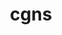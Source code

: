 ---
title: "cgns"
layout: cache
categories: [package, develop]
meta: {"versions": ["4.5.0"], "compilers": ["gcc@=11.1.0", "gcc@=11.4.0", "msvc@=19.39.33523", "oneapi@=2024.2.1"], "oss": ["ubuntu20.04", "ubuntu22.04", "windows10.0.20348"], "platforms": ["linux", "windows"], "targets": ["x86_64", "x86_64_v3"], "stacks": ["data-vis-sdk", "e4s", "e4s-oneapi", "root", "windows-vis"], "num_specs": 32, "num_specs_by_stack": {"data-vis-sdk": 6, "root": 32, "e4s": 18, "e4s-oneapi": 5, "windows-vis": 3}}
spec_details: [{"hash": "6hfxgfc5e37hlo4ahbqcuhdks2gogk6v", "compiler": "gcc@=11.1.0", "versions": ["4.5.0"], "os": "ubuntu20.04", "platform": "linux", "target": "x86_64_v3", "variants": ["~base_scope", "build_system=cmake", "build_type=Release", "~fortran", "generator=make", "+hdf5", "~int64", "~ipo", "~legacy", "~mem_debug", "+mpi", "~pic", "+scoping", "+shared", "~static", "~testing", "~tools"], "stacks": ["data-vis-sdk", "root"], "size": "-", "tarball": "https://binaries.spack.io/develop/build_cache/linux-ubuntu20.04-x86_64_v3/gcc-11.1.0/cgns-4.5.0/linux-ubuntu20.04-x86_64_v3-gcc-11.1.0-cgns-4.5.0-6hfxgfc5e37hlo4ahbqcuhdks2gogk6v.spack"}, {"hash": "ektdd4sn4ygnnh3mr5mlyuyzdgn6ckb6", "compiler": "gcc@=11.1.0", "versions": ["4.5.0"], "os": "ubuntu20.04", "platform": "linux", "target": "x86_64_v3", "variants": ["~base_scope", "build_system=cmake", "build_type=Release", "~fortran", "generator=make", "+hdf5", "~int64", "~ipo", "~legacy", "~mem_debug", "+mpi", "~pic", "+scoping", "+shared", "~static", "~testing", "~tools"], "stacks": ["data-vis-sdk", "root"], "size": "-", "tarball": "https://binaries.spack.io/develop/build_cache/linux-ubuntu20.04-x86_64_v3/gcc-11.1.0/cgns-4.5.0/linux-ubuntu20.04-x86_64_v3-gcc-11.1.0-cgns-4.5.0-ektdd4sn4ygnnh3mr5mlyuyzdgn6ckb6.spack"}, {"hash": "i5aobqzhdzwpipk5q4x4akiwqwrol67d", "compiler": "gcc@=11.1.0", "versions": ["4.5.0"], "os": "ubuntu20.04", "platform": "linux", "target": "x86_64_v3", "variants": ["~base_scope", "build_system=cmake", "build_type=Release", "~fortran", "generator=make", "+hdf5", "~int64", "~ipo", "~legacy", "~mem_debug", "+mpi", "~pic", "+scoping", "+shared", "~static", "~testing", "~tools"], "stacks": ["data-vis-sdk", "root"], "size": "-", "tarball": "https://binaries.spack.io/develop/build_cache/linux-ubuntu20.04-x86_64_v3/gcc-11.1.0/cgns-4.5.0/linux-ubuntu20.04-x86_64_v3-gcc-11.1.0-cgns-4.5.0-i5aobqzhdzwpipk5q4x4akiwqwrol67d.spack"}, {"hash": "jqe266fmx2t7nyq5tfdri6v7pkmy3cnu", "compiler": "gcc@=11.1.0", "versions": ["4.5.0"], "os": "ubuntu20.04", "platform": "linux", "target": "x86_64_v3", "variants": ["~base_scope", "build_system=cmake", "build_type=Release", "~fortran", "generator=make", "+hdf5", "~int64", "~ipo", "~legacy", "~mem_debug", "+mpi", "~pic", "+scoping", "+shared", "~static", "~testing", "~tools"], "stacks": ["data-vis-sdk", "root"], "size": "-", "tarball": "https://binaries.spack.io/develop/build_cache/linux-ubuntu20.04-x86_64_v3/gcc-11.1.0/cgns-4.5.0/linux-ubuntu20.04-x86_64_v3-gcc-11.1.0-cgns-4.5.0-jqe266fmx2t7nyq5tfdri6v7pkmy3cnu.spack"}, {"hash": "obbrbmhuh3mway43mqnl5u4iafrbxuyr", "compiler": "gcc@=11.1.0", "versions": ["4.5.0"], "os": "ubuntu20.04", "platform": "linux", "target": "x86_64_v3", "variants": ["~base_scope", "build_system=cmake", "build_type=Release", "~fortran", "generator=make", "+hdf5", "~int64", "~ipo", "~legacy", "~mem_debug", "+mpi", "~pic", "+scoping", "+shared", "~static", "~testing", "~tools"], "stacks": ["data-vis-sdk", "root"], "size": "-", "tarball": "https://binaries.spack.io/develop/build_cache/linux-ubuntu20.04-x86_64_v3/gcc-11.1.0/cgns-4.5.0/linux-ubuntu20.04-x86_64_v3-gcc-11.1.0-cgns-4.5.0-obbrbmhuh3mway43mqnl5u4iafrbxuyr.spack"}, {"hash": "oxtie4kmsvskwkz2gnlad5lbsf4ikatp", "compiler": "gcc@=11.1.0", "versions": ["4.5.0"], "os": "ubuntu20.04", "platform": "linux", "target": "x86_64_v3", "variants": ["~base_scope", "build_system=cmake", "build_type=Release", "~fortran", "generator=make", "+hdf5", "~int64", "~ipo", "~legacy", "~mem_debug", "+mpi", "~pic", "+scoping", "+shared", "~static", "~testing", "~tools"], "stacks": ["data-vis-sdk", "root"], "size": "-", "tarball": "https://binaries.spack.io/develop/build_cache/linux-ubuntu20.04-x86_64_v3/gcc-11.1.0/cgns-4.5.0/linux-ubuntu20.04-x86_64_v3-gcc-11.1.0-cgns-4.5.0-oxtie4kmsvskwkz2gnlad5lbsf4ikatp.spack"}, {"hash": "2ioctj3owcbvlyxjxurrhqc55edztopm", "compiler": "gcc@=11.4.0", "versions": ["4.5.0"], "os": "ubuntu22.04", "platform": "linux", "target": "x86_64_v3", "variants": ["~base_scope", "build_system=cmake", "build_type=Release", "~fortran", "generator=make", "+hdf5", "~int64", "~ipo", "~legacy", "~mem_debug", "+mpi", "~pic", "+scoping", "+shared", "~static", "~testing", "~tools"], "stacks": ["root", "e4s"], "size": "-", "tarball": "https://binaries.spack.io/develop/build_cache/linux-ubuntu22.04-x86_64_v3/gcc-11.4.0/cgns-4.5.0/linux-ubuntu22.04-x86_64_v3-gcc-11.4.0-cgns-4.5.0-2ioctj3owcbvlyxjxurrhqc55edztopm.spack"}, {"hash": "4wourlrzgoftskoo5b5hevycpydkyt3m", "compiler": "gcc@=11.4.0", "versions": ["4.5.0"], "os": "ubuntu22.04", "platform": "linux", "target": "x86_64_v3", "variants": ["~base_scope", "build_system=cmake", "build_type=Release", "~fortran", "generator=make", "+hdf5", "~int64", "~ipo", "~legacy", "~mem_debug", "+mpi", "~pic", "+scoping", "+shared", "~static", "~testing", "~tools"], "stacks": ["root", "e4s"], "size": "-", "tarball": "https://binaries.spack.io/develop/build_cache/linux-ubuntu22.04-x86_64_v3/gcc-11.4.0/cgns-4.5.0/linux-ubuntu22.04-x86_64_v3-gcc-11.4.0-cgns-4.5.0-4wourlrzgoftskoo5b5hevycpydkyt3m.spack"}, {"hash": "5uhrayycuznetdlducvle3ibowmqsgk7", "compiler": "gcc@=11.4.0", "versions": ["4.5.0"], "os": "ubuntu22.04", "platform": "linux", "target": "x86_64_v3", "variants": ["~base_scope", "build_system=cmake", "build_type=Release", "~fortran", "generator=make", "+hdf5", "~int64", "~ipo", "~legacy", "~mem_debug", "+mpi", "~pic", "+scoping", "+shared", "~static", "~testing", "~tools"], "stacks": ["root", "e4s"], "size": "-", "tarball": "https://binaries.spack.io/develop/build_cache/linux-ubuntu22.04-x86_64_v3/gcc-11.4.0/cgns-4.5.0/linux-ubuntu22.04-x86_64_v3-gcc-11.4.0-cgns-4.5.0-5uhrayycuznetdlducvle3ibowmqsgk7.spack"}, {"hash": "5uvfbtbqrphzgur3t3s55rjsnqox7cgv", "compiler": "gcc@=11.4.0", "versions": ["4.5.0"], "os": "ubuntu22.04", "platform": "linux", "target": "x86_64_v3", "variants": ["~base_scope", "build_system=cmake", "build_type=Release", "~fortran", "generator=make", "+hdf5", "~int64", "~ipo", "~legacy", "~mem_debug", "+mpi", "~pic", "+scoping", "+shared", "~static", "~testing", "~tools"], "stacks": ["root", "e4s"], "size": "-", "tarball": "https://binaries.spack.io/develop/build_cache/linux-ubuntu22.04-x86_64_v3/gcc-11.4.0/cgns-4.5.0/linux-ubuntu22.04-x86_64_v3-gcc-11.4.0-cgns-4.5.0-5uvfbtbqrphzgur3t3s55rjsnqox7cgv.spack"}, {"hash": "7bkbzqs2epwun2n4vjc3rzk74yig2k6y", "compiler": "gcc@=11.4.0", "versions": ["4.5.0"], "os": "ubuntu22.04", "platform": "linux", "target": "x86_64_v3", "variants": ["~base_scope", "build_system=cmake", "build_type=Release", "~fortran", "generator=make", "+hdf5", "~int64", "~ipo", "~legacy", "~mem_debug", "+mpi", "~pic", "+scoping", "+shared", "~static", "~testing", "~tools"], "stacks": ["root", "e4s"], "size": "-", "tarball": "https://binaries.spack.io/develop/build_cache/linux-ubuntu22.04-x86_64_v3/gcc-11.4.0/cgns-4.5.0/linux-ubuntu22.04-x86_64_v3-gcc-11.4.0-cgns-4.5.0-7bkbzqs2epwun2n4vjc3rzk74yig2k6y.spack"}, {"hash": "7ygro2hx23ayuqb66sjtwbye3rywudgt", "compiler": "gcc@=11.4.0", "versions": ["4.5.0"], "os": "ubuntu22.04", "platform": "linux", "target": "x86_64_v3", "variants": ["~base_scope", "build_system=cmake", "build_type=Release", "~fortran", "generator=make", "+hdf5", "~int64", "~ipo", "~legacy", "~mem_debug", "+mpi", "~pic", "+scoping", "+shared", "~static", "~testing", "~tools"], "stacks": ["root", "e4s"], "size": "-", "tarball": "https://binaries.spack.io/develop/build_cache/linux-ubuntu22.04-x86_64_v3/gcc-11.4.0/cgns-4.5.0/linux-ubuntu22.04-x86_64_v3-gcc-11.4.0-cgns-4.5.0-7ygro2hx23ayuqb66sjtwbye3rywudgt.spack"}, {"hash": "btssbo3puth2i2cgtueorum5fnu56srw", "compiler": "gcc@=11.4.0", "versions": ["4.5.0"], "os": "ubuntu22.04", "platform": "linux", "target": "x86_64_v3", "variants": ["~base_scope", "build_system=cmake", "build_type=Release", "~fortran", "generator=make", "+hdf5", "~int64", "~ipo", "~legacy", "~mem_debug", "+mpi", "~pic", "+scoping", "+shared", "~static", "~testing", "~tools"], "stacks": ["root", "e4s"], "size": "-", "tarball": "https://binaries.spack.io/develop/build_cache/linux-ubuntu22.04-x86_64_v3/gcc-11.4.0/cgns-4.5.0/linux-ubuntu22.04-x86_64_v3-gcc-11.4.0-cgns-4.5.0-btssbo3puth2i2cgtueorum5fnu56srw.spack"}, {"hash": "dhtkfs2fqkb4vqqbrgbfkmo4qp6au6vz", "compiler": "gcc@=11.4.0", "versions": ["4.5.0"], "os": "ubuntu22.04", "platform": "linux", "target": "x86_64_v3", "variants": ["~base_scope", "build_system=cmake", "build_type=Release", "~fortran", "generator=make", "+hdf5", "~int64", "~ipo", "~legacy", "~mem_debug", "+mpi", "~pic", "+scoping", "+shared", "~static", "~testing", "~tools"], "stacks": ["root", "e4s"], "size": "-", "tarball": "https://binaries.spack.io/develop/build_cache/linux-ubuntu22.04-x86_64_v3/gcc-11.4.0/cgns-4.5.0/linux-ubuntu22.04-x86_64_v3-gcc-11.4.0-cgns-4.5.0-dhtkfs2fqkb4vqqbrgbfkmo4qp6au6vz.spack"}, {"hash": "dmnb7wqtdfu5nvy3htripba2f5u3sppu", "compiler": "gcc@=11.4.0", "versions": ["4.5.0"], "os": "ubuntu22.04", "platform": "linux", "target": "x86_64_v3", "variants": ["~base_scope", "build_system=cmake", "build_type=Release", "~fortran", "generator=make", "+hdf5", "~int64", "~ipo", "~legacy", "~mem_debug", "+mpi", "~pic", "+scoping", "+shared", "~static", "~testing", "~tools"], "stacks": ["root", "e4s"], "size": "-", "tarball": "https://binaries.spack.io/develop/build_cache/linux-ubuntu22.04-x86_64_v3/gcc-11.4.0/cgns-4.5.0/linux-ubuntu22.04-x86_64_v3-gcc-11.4.0-cgns-4.5.0-dmnb7wqtdfu5nvy3htripba2f5u3sppu.spack"}, {"hash": "fvbw4s3mynavcencskbinek5fr46dh3j", "compiler": "gcc@=11.4.0", "versions": ["4.5.0"], "os": "ubuntu22.04", "platform": "linux", "target": "x86_64_v3", "variants": ["~base_scope", "build_system=cmake", "build_type=Release", "~fortran", "generator=make", "+hdf5", "~int64", "~ipo", "~legacy", "~mem_debug", "+mpi", "~pic", "+scoping", "+shared", "~static", "~testing", "~tools"], "stacks": ["root", "e4s"], "size": "-", "tarball": "https://binaries.spack.io/develop/build_cache/linux-ubuntu22.04-x86_64_v3/gcc-11.4.0/cgns-4.5.0/linux-ubuntu22.04-x86_64_v3-gcc-11.4.0-cgns-4.5.0-fvbw4s3mynavcencskbinek5fr46dh3j.spack"}, {"hash": "gpesvpytnl5hzf33i27szsun26q7jjnw", "compiler": "gcc@=11.4.0", "versions": ["4.5.0"], "os": "ubuntu22.04", "platform": "linux", "target": "x86_64_v3", "variants": ["~base_scope", "build_system=cmake", "build_type=Release", "~fortran", "generator=make", "+hdf5", "~int64", "~ipo", "~legacy", "~mem_debug", "+mpi", "~pic", "+scoping", "+shared", "~static", "~testing", "~tools"], "stacks": ["root", "e4s"], "size": "-", "tarball": "https://binaries.spack.io/develop/build_cache/linux-ubuntu22.04-x86_64_v3/gcc-11.4.0/cgns-4.5.0/linux-ubuntu22.04-x86_64_v3-gcc-11.4.0-cgns-4.5.0-gpesvpytnl5hzf33i27szsun26q7jjnw.spack"}, {"hash": "lrxcijec4ycytv4cr7ytsx3vpmpdkexz", "compiler": "gcc@=11.4.0", "versions": ["4.5.0"], "os": "ubuntu22.04", "platform": "linux", "target": "x86_64_v3", "variants": ["~base_scope", "build_system=cmake", "build_type=Release", "~fortran", "generator=make", "+hdf5", "~int64", "~ipo", "~legacy", "~mem_debug", "+mpi", "~pic", "+scoping", "+shared", "~static", "~testing", "~tools"], "stacks": ["root", "e4s"], "size": "-", "tarball": "https://binaries.spack.io/develop/build_cache/linux-ubuntu22.04-x86_64_v3/gcc-11.4.0/cgns-4.5.0/linux-ubuntu22.04-x86_64_v3-gcc-11.4.0-cgns-4.5.0-lrxcijec4ycytv4cr7ytsx3vpmpdkexz.spack"}, {"hash": "m7z7wg6xk2q6bjdt2kmohrkrruy7fndw", "compiler": "gcc@=11.4.0", "versions": ["4.5.0"], "os": "ubuntu22.04", "platform": "linux", "target": "x86_64_v3", "variants": ["~base_scope", "build_system=cmake", "build_type=Release", "~fortran", "generator=make", "+hdf5", "~int64", "~ipo", "~legacy", "~mem_debug", "+mpi", "~pic", "+scoping", "+shared", "~static", "~testing", "~tools"], "stacks": ["root", "e4s"], "size": "-", "tarball": "https://binaries.spack.io/develop/build_cache/linux-ubuntu22.04-x86_64_v3/gcc-11.4.0/cgns-4.5.0/linux-ubuntu22.04-x86_64_v3-gcc-11.4.0-cgns-4.5.0-m7z7wg6xk2q6bjdt2kmohrkrruy7fndw.spack"}, {"hash": "mhedvsapem76ayx7wuadtuufztjorre4", "compiler": "gcc@=11.4.0", "versions": ["4.5.0"], "os": "ubuntu22.04", "platform": "linux", "target": "x86_64_v3", "variants": ["~base_scope", "build_system=cmake", "build_type=Release", "~fortran", "generator=make", "+hdf5", "~int64", "~ipo", "~legacy", "~mem_debug", "+mpi", "~pic", "+scoping", "+shared", "~static", "~testing", "~tools"], "stacks": ["root", "e4s"], "size": "-", "tarball": "https://binaries.spack.io/develop/build_cache/linux-ubuntu22.04-x86_64_v3/gcc-11.4.0/cgns-4.5.0/linux-ubuntu22.04-x86_64_v3-gcc-11.4.0-cgns-4.5.0-mhedvsapem76ayx7wuadtuufztjorre4.spack"}, {"hash": "u6z3qr6h6zenrf54r2yl2cyyhccgbulf", "compiler": "gcc@=11.4.0", "versions": ["4.5.0"], "os": "ubuntu22.04", "platform": "linux", "target": "x86_64_v3", "variants": ["~base_scope", "build_system=cmake", "build_type=Release", "~fortran", "generator=make", "+hdf5", "~int64", "~ipo", "~legacy", "~mem_debug", "+mpi", "~pic", "+scoping", "+shared", "~static", "~testing", "~tools"], "stacks": ["root", "e4s"], "size": "-", "tarball": "https://binaries.spack.io/develop/build_cache/linux-ubuntu22.04-x86_64_v3/gcc-11.4.0/cgns-4.5.0/linux-ubuntu22.04-x86_64_v3-gcc-11.4.0-cgns-4.5.0-u6z3qr6h6zenrf54r2yl2cyyhccgbulf.spack"}, {"hash": "vv4nwvgu7g2vrrkvfclwyggtgdu3wexz", "compiler": "gcc@=11.4.0", "versions": ["4.5.0"], "os": "ubuntu22.04", "platform": "linux", "target": "x86_64_v3", "variants": ["~base_scope", "build_system=cmake", "build_type=Release", "~fortran", "generator=make", "+hdf5", "~int64", "~ipo", "~legacy", "~mem_debug", "+mpi", "~pic", "+scoping", "+shared", "~static", "~testing", "~tools"], "stacks": ["root", "e4s"], "size": "-", "tarball": "https://binaries.spack.io/develop/build_cache/linux-ubuntu22.04-x86_64_v3/gcc-11.4.0/cgns-4.5.0/linux-ubuntu22.04-x86_64_v3-gcc-11.4.0-cgns-4.5.0-vv4nwvgu7g2vrrkvfclwyggtgdu3wexz.spack"}, {"hash": "wcivxu4o6tdea6jxsyosq6aqhj5hkvlf", "compiler": "gcc@=11.4.0", "versions": ["4.5.0"], "os": "ubuntu22.04", "platform": "linux", "target": "x86_64_v3", "variants": ["~base_scope", "build_system=cmake", "build_type=Release", "~fortran", "generator=make", "+hdf5", "~int64", "~ipo", "~legacy", "~mem_debug", "+mpi", "~pic", "+scoping", "+shared", "~static", "~testing", "~tools"], "stacks": ["root", "e4s"], "size": "-", "tarball": "https://binaries.spack.io/develop/build_cache/linux-ubuntu22.04-x86_64_v3/gcc-11.4.0/cgns-4.5.0/linux-ubuntu22.04-x86_64_v3-gcc-11.4.0-cgns-4.5.0-wcivxu4o6tdea6jxsyosq6aqhj5hkvlf.spack"}, {"hash": "zefqajonybigiol5j25srwr6c6xe7gjk", "compiler": "gcc@=11.4.0", "versions": ["4.5.0"], "os": "ubuntu22.04", "platform": "linux", "target": "x86_64_v3", "variants": ["~base_scope", "build_system=cmake", "build_type=Release", "~fortran", "generator=make", "+hdf5", "~int64", "~ipo", "~legacy", "~mem_debug", "+mpi", "~pic", "+scoping", "+shared", "~static", "~testing", "~tools"], "stacks": ["root", "e4s"], "size": "-", "tarball": "https://binaries.spack.io/develop/build_cache/linux-ubuntu22.04-x86_64_v3/gcc-11.4.0/cgns-4.5.0/linux-ubuntu22.04-x86_64_v3-gcc-11.4.0-cgns-4.5.0-zefqajonybigiol5j25srwr6c6xe7gjk.spack"}, {"hash": "3nutjxx4yatjt55vnjofq5wve2aqvhr3", "compiler": "oneapi@=2024.2.1", "versions": ["4.5.0"], "os": "ubuntu22.04", "platform": "linux", "target": "x86_64_v3", "variants": ["~base_scope", "build_system=cmake", "build_type=Release", "~fortran", "generator=make", "+hdf5", "~int64", "~ipo", "~legacy", "~mem_debug", "+mpi", "~pic", "+scoping", "+shared", "~static", "~testing", "~tools"], "stacks": ["e4s-oneapi", "root"], "size": "-", "tarball": "https://binaries.spack.io/develop/build_cache/linux-ubuntu22.04-x86_64_v3/oneapi-2024.2.1/cgns-4.5.0/linux-ubuntu22.04-x86_64_v3-oneapi-2024.2.1-cgns-4.5.0-3nutjxx4yatjt55vnjofq5wve2aqvhr3.spack"}, {"hash": "5eikonyofxdyzozmg7wjtob7sx7fbqxo", "compiler": "oneapi@=2024.2.1", "versions": ["4.5.0"], "os": "ubuntu22.04", "platform": "linux", "target": "x86_64_v3", "variants": ["~base_scope", "build_system=cmake", "build_type=Release", "~fortran", "generator=make", "+hdf5", "~int64", "~ipo", "~legacy", "~mem_debug", "+mpi", "~pic", "+scoping", "+shared", "~static", "~testing", "~tools"], "stacks": ["e4s-oneapi", "root"], "size": "-", "tarball": "https://binaries.spack.io/develop/build_cache/linux-ubuntu22.04-x86_64_v3/oneapi-2024.2.1/cgns-4.5.0/linux-ubuntu22.04-x86_64_v3-oneapi-2024.2.1-cgns-4.5.0-5eikonyofxdyzozmg7wjtob7sx7fbqxo.spack"}, {"hash": "gv2v2je767tij5zk757vat2ktb4hj5co", "compiler": "oneapi@=2024.2.1", "versions": ["4.5.0"], "os": "ubuntu22.04", "platform": "linux", "target": "x86_64_v3", "variants": ["~base_scope", "build_system=cmake", "build_type=Release", "~fortran", "generator=make", "+hdf5", "~int64", "~ipo", "~legacy", "~mem_debug", "+mpi", "~pic", "+scoping", "+shared", "~static", "~testing", "~tools"], "stacks": ["e4s-oneapi", "root"], "size": "-", "tarball": "https://binaries.spack.io/develop/build_cache/linux-ubuntu22.04-x86_64_v3/oneapi-2024.2.1/cgns-4.5.0/linux-ubuntu22.04-x86_64_v3-oneapi-2024.2.1-cgns-4.5.0-gv2v2je767tij5zk757vat2ktb4hj5co.spack"}, {"hash": "llrt7ftfww7ejhjhclvobsiqehnsii7a", "compiler": "oneapi@=2024.2.1", "versions": ["4.5.0"], "os": "ubuntu22.04", "platform": "linux", "target": "x86_64_v3", "variants": ["~base_scope", "build_system=cmake", "build_type=Release", "~fortran", "generator=make", "+hdf5", "~int64", "~ipo", "~legacy", "~mem_debug", "+mpi", "~pic", "+scoping", "+shared", "~static", "~testing", "~tools"], "stacks": ["e4s-oneapi", "root"], "size": "-", "tarball": "https://binaries.spack.io/develop/build_cache/linux-ubuntu22.04-x86_64_v3/oneapi-2024.2.1/cgns-4.5.0/linux-ubuntu22.04-x86_64_v3-oneapi-2024.2.1-cgns-4.5.0-llrt7ftfww7ejhjhclvobsiqehnsii7a.spack"}, {"hash": "uwqg53oboutzdksjnr5oavck547k73al", "compiler": "oneapi@=2024.2.1", "versions": ["4.5.0"], "os": "ubuntu22.04", "platform": "linux", "target": "x86_64_v3", "variants": ["~base_scope", "build_system=cmake", "build_type=Release", "~fortran", "generator=make", "+hdf5", "~int64", "~ipo", "~legacy", "~mem_debug", "+mpi", "~pic", "+scoping", "+shared", "~static", "~testing", "~tools"], "stacks": ["e4s-oneapi", "root"], "size": "-", "tarball": "https://binaries.spack.io/develop/build_cache/linux-ubuntu22.04-x86_64_v3/oneapi-2024.2.1/cgns-4.5.0/linux-ubuntu22.04-x86_64_v3-oneapi-2024.2.1-cgns-4.5.0-uwqg53oboutzdksjnr5oavck547k73al.spack"}, {"hash": "7jtdllimesstmvklfvb7t4363urxatg2", "compiler": "msvc@=19.39.33523", "versions": ["4.5.0"], "os": "windows10.0.20348", "platform": "windows", "target": "x86_64", "variants": ["~base_scope", "build_system=cmake", "build_type=Release", "~fortran", "generator=ninja", "+hdf5", "~int64", "~ipo", "~legacy", "~mem_debug", "~mpi", "~pic", "+scoping", "+shared", "~static", "~testing", "~tools"], "stacks": ["windows-vis", "root"], "size": "-", "tarball": "https://binaries.spack.io/develop/build_cache/windows-windows10.0.20348-x86_64/msvc-19.39.33523/cgns-4.5.0/windows-windows10.0.20348-x86_64-msvc-19.39.33523-cgns-4.5.0-7jtdllimesstmvklfvb7t4363urxatg2.spack"}, {"hash": "gaijp3ctptpizplr5qk7tbtjawrblytx", "compiler": "msvc@=19.39.33523", "versions": ["4.5.0"], "os": "windows10.0.20348", "platform": "windows", "target": "x86_64", "variants": ["~base_scope", "build_system=cmake", "build_type=Release", "~fortran", "generator=ninja", "+hdf5", "~int64", "~ipo", "~legacy", "~mem_debug", "~mpi", "~pic", "+scoping", "+shared", "~static", "~testing", "~tools"], "stacks": ["windows-vis", "root"], "size": "-", "tarball": "https://binaries.spack.io/develop/build_cache/windows-windows10.0.20348-x86_64/msvc-19.39.33523/cgns-4.5.0/windows-windows10.0.20348-x86_64-msvc-19.39.33523-cgns-4.5.0-gaijp3ctptpizplr5qk7tbtjawrblytx.spack"}, {"hash": "ylz3yuchz57nj6yecxiyfcgxqzcbbpga", "compiler": "msvc@=19.39.33523", "versions": ["4.5.0"], "os": "windows10.0.20348", "platform": "windows", "target": "x86_64", "variants": ["~base_scope", "build_system=cmake", "build_type=Release", "~fortran", "generator=ninja", "+hdf5", "~int64", "~ipo", "~legacy", "~mem_debug", "~mpi", "~pic", "+scoping", "+shared", "~static", "~testing", "~tools"], "stacks": ["windows-vis", "root"], "size": "-", "tarball": "https://binaries.spack.io/develop/build_cache/windows-windows10.0.20348-x86_64/msvc-19.39.33523/cgns-4.5.0/windows-windows10.0.20348-x86_64-msvc-19.39.33523-cgns-4.5.0-ylz3yuchz57nj6yecxiyfcgxqzcbbpga.spack"}]
---